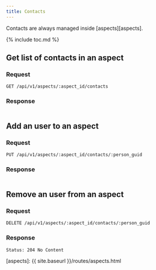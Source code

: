 ```yaml
---
title: Contacts
---
```


Contacts are always managed inside [aspects][aspects].

{% include toc.md %}

## Get list of contacts in an aspect

### Request

~~~
GET /api/v1/aspects/:aspect_id/contacts
~~~

### Response

~~~json
~~~

## Add an user to an aspect

### Request

~~~
PUT /api/v1/aspects/:aspect_id/contacts/:person_guid
~~~

### Response

~~~json
~~~

## Remove an user from an aspect

### Request

~~~
DELETE /api/v1/aspects/:aspect_id/contacts/:person_guid
~~~

### Response

~~~
Status: 204 No Content
~~~

[aspects]: {{ site.baseurl }}/routes/aspects.html
